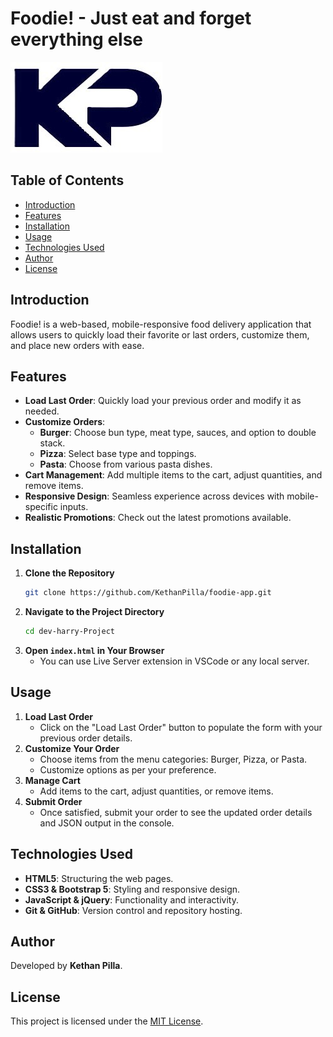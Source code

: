 # Foodie! - Just eat and forget everything else

![Logo](images/logo.jpg)

## Table of Contents
- [Introduction](#introduction)
- [Features](#features)
- [Installation](#installation)
- [Usage](#usage)
- [Technologies Used](#technologies-used)
- [Author](#author)
- [License](#license)

## Introduction
Foodie! is a web-based, mobile-responsive food delivery application that allows users to quickly load their favorite or last orders, customize them, and place new orders with ease.

## Features
- **Load Last Order**: Quickly load your previous order and modify it as needed.
- **Customize Orders**: 
  - **Burger**: Choose bun type, meat type, sauces, and option to double stack.
  - **Pizza**: Select base type and toppings.
  - **Pasta**: Choose from various pasta dishes.
- **Cart Management**: Add multiple items to the cart, adjust quantities, and remove items.
- **Responsive Design**: Seamless experience across devices with mobile-specific inputs.
- **Realistic Promotions**: Check out the latest promotions available.

## Installation
1. **Clone the Repository**
    ```bash
    git clone https://github.com/KethanPilla/foodie-app.git
    ```
2. **Navigate to the Project Directory**
    ```bash
    cd dev-harry-Project
    ```
3. **Open `index.html` in Your Browser**
    - You can use Live Server extension in VSCode or any local server.

## Usage
1. **Load Last Order**
    - Click on the "Load Last Order" button to populate the form with your previous order details.
2. **Customize Your Order**
    - Choose items from the menu categories: Burger, Pizza, or Pasta.
    - Customize options as per your preference.
3. **Manage Cart**
    - Add items to the cart, adjust quantities, or remove items.
4. **Submit Order**
    - Once satisfied, submit your order to see the updated order details and JSON output in the console.

## Technologies Used
- **HTML5**: Structuring the web pages.
- **CSS3 & Bootstrap 5**: Styling and responsive design.
- **JavaScript & jQuery**: Functionality and interactivity.
- **Git & GitHub**: Version control and repository hosting.

## Author
Developed by **Kethan Pilla**.

## License
This project is licensed under the [MIT License](LICENSE).
